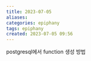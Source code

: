 ```yaml
---
title: 2023-07-05
aliases: 
categories: epiphany
tags: epiphany
created: 2023-07-05 09:56
---
```


postgresql에서 function 생성 방법
